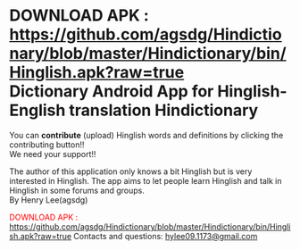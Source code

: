 DOWNLOAD APK : https://github.com/agsdg/Hindictionary/blob/master/Hindictionary/bin/Hinglish.apk?raw=true<br>
Dictionary Android App for Hinglish-English translation
Hindictionary
=============
You can <b>contribute</b> (upload) Hinglish words and definitions by clicking the contributing button!! 
<br>We need your support!! 

The author of this application only knows a bit Hinglish but is very interested in Hinglish. The app aims to let people learn 
Hinglish and talk in Hinglish in some forums and groups.
<br>By Henry Lee(agsdg)

<font color="red">DOWNLOAD APK : https://github.com/agsdg/Hindictionary/blob/master/Hindictionary/bin/Hinglish.apk?raw=true</font>
Contacts and questions: hylee09.1173@gmail.com

